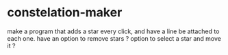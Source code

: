 # constelation-maker
make a program that adds a star every click, and have a line be attached to each one.
have an option to remove stars ?
option to select a star and move it ?
